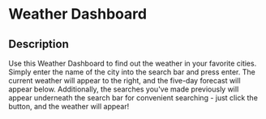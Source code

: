 # Weather Dashboard

## Description
Use this Weather Dashboard to find out the weather in your favorite cities. Simply enter the name of the city into the search bar and press enter. The current weather will appear to the right, and the five-day forecast will appear below. Additionally, the searches you've made previously will appear underneath the search bar for convenient searching - just click the button, and the weather will appear!


